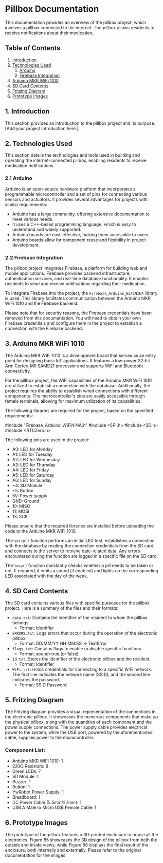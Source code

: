 # Pillbox Documentation

This documentation provides an overview of the pillbox project, which involves a pillbox connected to the internet. The pillbox allows residents to receive notifications about their medication.

## Table of Contents
1. [Introduction](#introduction)
2. [Technologies Used](#technologies-used)
    1. [Arduino](#arduino)
    2. [Firebase Integration](#firebase-integration)
3. [Arduino MKR WiFi 1010](#arduino-mkr-wifi-1010)
4. [SD Card Contents](#sd-card-contents)
5. [Fritzing Diagram](#fritzing-diagram)
6. [Prototype Images](#prototype-images)

## 1. Introduction<a name="introduction"></a>

This section provides an introduction to the pillbox project and its purpose. [Add your project introduction here.]

## 2. Technologies Used<a name="technologies-used"></a>

This section details the technologies and tools used in building and operating the internet-connected pillbox, enabling residents to receive medication notifications.

### 2.1 Arduino<a name="arduino"></a>

Arduino is an open-source hardware platform that incorporates a programmable microcontroller and a set of pins for connecting various sensors and actuators. It provides several advantages for projects with similar requirements:

- Arduino has a large community, offering extensive documentation to meet various needs.
- It uses a C++-based programming language, which is easy to understand and widely supported.
- Arduino boards are cost-effective, making them accessible to users.
- Arduino boards allow for component reuse and flexibility in project development.

### 2.2 Firebase Integration<a name="firebase-integration"></a>

The pillbox project integrates Firebase, a platform for building web and mobile applications. Firebase provides backend infrastructure, authentication services, and real-time database functionality. It enables residents to send and receive notifications regarding their medication.

To integrate Firebase into the project, the `Firebase_Arduino_WiFiNINA` library is used. This library facilitates communication between the Arduino MKR WiFi 1010 and the Firebase backend.

Please note that for security reasons, the Firebase credentials have been removed from this documentation. You will need to obtain your own Firebase credentials and configure them in the project to establish a connection with the Firebase backend.

## 3. Arduino MKR WiFi 1010<a name="arduino-mkr-wifi-1010"></a>

The Arduino MKR WiFi 1010 is a development board that serves as an entry point for designing basic IoT applications. It features a low-power 32-bit Arm Cortex-M0 SAMD21 processor and supports WiFi and Bluetooth connectivity.

For the pillbox project, the WiFi capabilities of the Arduino MKR WiFi 1010 are utilized to establish a connection with the database. Additionally, the project requires the ability to establish wired connections with different components. The microcontroller's pins are easily accessible through female terminals, allowing for maximum utilization of its capabilities.

The following libraries are required for the project, based on the specified requirements:

#include "Firebase_Arduino_WiFiNINA.h"
#include <SPI.h>
#include <SD.h>
#include <RTCZero.h>

The following pins are used in the project:

- A0: LED for Monday
- A1: LED for Tuesday
- A2: LED for Wednesday
- A3: LED for Thursday
- A4: LED for Friday
- A5: LED for Saturday
- A6: LED for Sunday
- ~4: SD Module
- ~5: Button
- 5V: Power supply
- GND: Ground
- 10: MISO
- 11: MOSI
- 13: SCK

Please ensure that the required libraries are installed before uploading the code to the Arduino MKR WiFi 1010.

The `setup()` function performs an initial LED test, establishes a connection with the database by reading the connection credentials from the SD card, and connects to the server to retrieve date-related data. Any errors encountered during the function are logged in a specific file on the SD card.

The `loop()` function constantly checks whether a pill needs to be taken or not. If required, it emits a sound (if enabled) and lights up the corresponding LED associated with the day of the week.

## 4. SD Card Contents<a name="sd-card-contents"></a>

The SD card contains various files with specific purposes for the pillbox project. Here is a summary of the files and their formats:

- `data.txt`: Contains the identifier of the resident to whom the pillbox belongs.
  - Format: Identifier
- `ERRORS.txt`: Logs errors that occur during the operation of the electronic pillbox.
  - Format: DD/MM/YY HH:MM:SS -> TextError
- `flags.txt`: Contains flags to enable or disable specific functions.
  - Format: sound=true (or false)
- `id.txt`: Stores the identifier of the electronic pillbox and the resident.
  - Format: Identifier
- `WiFi.txt`: Holds credentials for connecting to a specific WiFi network. The first line indicates the network name (SSID), and the second line indicates the password.
  - Format: SSID
            Password

## 5. Fritzing Diagram<a name="fritzing-diagram"></a>

The Fritzing diagram provides a visual representation of the connections in the electronic pillbox. It showcases the numerous components that make up the physical pillbox, along with the quantities of each component and the power supply connections. The power supply cable provides electrical power to the system, while the USB port, powered by the aforementioned cable, supplies power to the microcontroller.

### Component List:

- Arduino MKR WiFi 1010: 1
- 220Ω Resistors: 8
- Green LEDs: 7
- SD Module: 1
- Buzzer: 1
- Button: 1
- YwRobot Power Supply: 1
- Breadboard: 1
- DC Power Cable (5.5mm/2.1mm): 1
- USB A Male to Micro USB Female Cable: 1

## 6. Prototype Images<a name="prototype-images"></a>

The prototype of the pillbox features a 3D-printed enclosure to house all the electronics. Figure 85 showcases the 3D design of the pillbox from both the outside and inside views, while Figure 86 displays the final result of the enclosure, both internally and externally. Please refer to the original documentation for the images.

